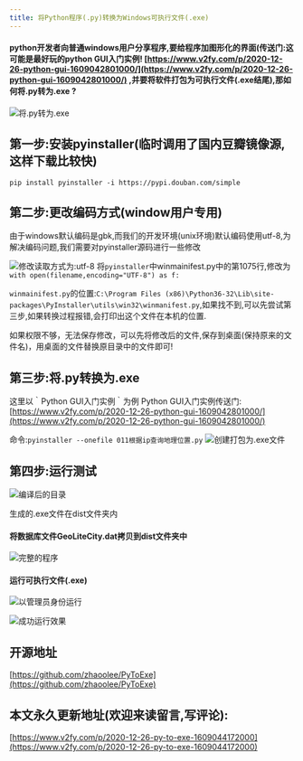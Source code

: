 ```yaml
---
title: 将Python程序(.py)转换为Windows可执行文件(.exe)
---
```



#### python开发者向普通windows用户分享程序,要给程序加图形化的界面(传送门:这可能是最好玩的python GUI入门实例! [https://www.v2fy.com/p/2020-12-26-python-gui-1609042801000/](https://www.v2fy.com/p/2020-12-26-python-gui-1609042801000/)  ,并要将软件打包为可执行文件(.exe结尾),那如何将.py转为.exe ?


![将.py转为.exe](https://www.v2fy.com/asset/0i/jikemiji/jikemiji-md/2020-12-26-py-to-exe-1609044172000.assets/3203841-ea13fb1c8f056423.png)


## 第一步:安装pyinstaller(临时调用了国内豆瓣镜像源,这样下载比较快)

```shell
pip install pyinstaller -i https://pypi.douban.com/simple
```

## 第二步:更改编码方式(window用户专用)
由于windows默认编码是gbk,而我们的开发环境(unix环境)默认编码使用utf-8,为解决编码问题,我们需要对pyinstaller源码进行一些修改

![修改读取方式为:utf-8](https://www.v2fy.com/asset/0i/jikemiji/jikemiji-md/2020-12-26-py-to-exe-1609044172000.assets/3203841-2cb3b1c69883aeef.png)
将`pyinstaller`中winmainifest.py中的第1075行,修改为`with open(filename,encoding="UTF-8") as f:  `

`winmainifest.py`的位置:`C:\Program Files (x86)\Python36-32\Lib\site-packages\PyInstaller\utils\win32\winmanifest.py`,如果找不到,可以先尝试第三步,如果转换过程报错,会打印出这个文件在本机的位置.

如果权限不够，无法保存修改，可以先将修改后的文件,保存到桌面(保持原来的文件名)，用桌面的文件替换原目录中的文件即可!


## 第三步:将.py转换为.exe

 这里以｀Python GUI入门实例｀为例 Python GUI入门实例传送门: [https://www.v2fy.com/p/2020-12-26-python-gui-1609042801000/](https://www.v2fy.com/p/2020-12-26-python-gui-1609042801000/)

命令:`pyinstaller --onefile 011根据ip查询地理位置.py`
![创建打包为.exe文件](https://www.v2fy.com/asset/0i/jikemiji/jikemiji-md/2020-12-26-py-to-exe-1609044172000.assets/3203841-2274cd49da3bea1c.png)



## 第四步:运行测试


![编译后的目录](https://www.v2fy.com/asset/0i/jikemiji/jikemiji-md/2020-12-26-py-to-exe-1609044172000.assets/3203841-6d2e41adfaa3090f.png)

生成的.exe文件在dist文件夹内

#### 将数据库文件GeoLiteCity.dat拷贝到dist文件夹中


![完整的程序](https://www.v2fy.com/asset/0i/jikemiji/jikemiji-md/2020-12-26-py-to-exe-1609044172000.assets/3203841-5ae20f599cf5fa68.png)

#### 运行可执行文件(.exe)


![以管理员身份运行](https://www.v2fy.com/asset/0i/jikemiji/jikemiji-md/2020-12-26-py-to-exe-1609044172000.assets/3203841-42b51c7d2e8e83a6.png)


![成功运行效果](https://www.v2fy.com/asset/0i/jikemiji/jikemiji-md/2020-12-26-py-to-exe-1609044172000.assets/3203841-c64904fc3f48ae8f.png)


## 开源地址

[https://github.com/zhaoolee/PyToExe](https://github.com/zhaoolee/PyToExe)



## 本文永久更新地址(欢迎来读留言,写评论):

[https://www.v2fy.com/p/2020-12-26-py-to-exe-1609044172000](https://www.v2fy.com/p/2020-12-26-py-to-exe-1609044172000)


